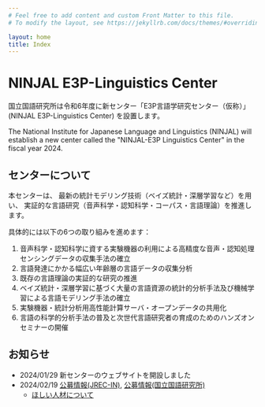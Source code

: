 ```yaml
---
# Feel free to add content and custom Front Matter to this file.
# To modify the layout, see https://jekyllrb.com/docs/themes/#overriding-theme-defaults

layout: home
title: Index
---
```

# NINJAL E3P-Linguistics Center

国立国語研究所は令和6年度に新センター「E3P言語学研究センター（仮称）」(NINJAL E3P-Linguistics Center) を設置します。

The National Institute for Japanese Language and Linguistics (NINJAL) will establish a new center called the "NINJAL-E3P Linguistics Center" in the fiscal year 2024.

## センターについて

本センターは、
最新の統計モデリング技術（ベイズ統計・深層学習など）を用い、
実証的な言語研究（音声科学・認知科学・コーパス・言語理論）を推進します。

具体的には以下の6つの取り組みを進めます：

1. 音声科学・認知科学に資する実験機器の利用による高精度な音声・認知処理センシングデータの収集手法の確立
2. 言語発達にかかる幅広い年齢層の言語データの収集分析
3. 既存の言語理論の実証的な研究の推進
4. ベイズ統計・深層学習に基づく大量の言語資源の統計的分析手法及び機械学習による言語モデリング手法の確立
5. 実験機器・統計分析用高性能計算サーバ・オープンデータの共用化
6. 言語の科学的分析手法の普及と次世代言語研究者の育成のためのハンズオンセミナーの開催

## お知らせ

- 2024/01/29 新センターのウェブサイトを開設しました
- 2024/02/19 [公募情報(JREC-IN)](https://jrecin.jst.go.jp/seek/SeekJorDetail?id=D124021167), [公募情報(国立国語研究所)](https://www.ninjal.ac.jp/info/jobs/)
  - [ほしい人材について](hr.html) 
